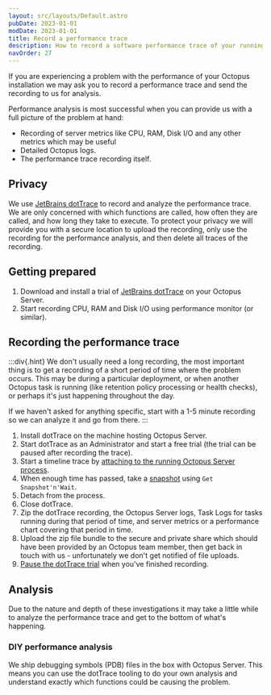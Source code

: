 ```yaml
---
layout: src/layouts/Default.astro
pubDate: 2023-01-01
modDate: 2023-01-01
title: Record a performance trace
description: How to record a software performance trace of your running Octopus Server so we can solve performance issues.
navOrder: 27
---
```


If you are experiencing a problem with the performance of your Octopus installation we may ask you to record a performance trace and send the recording to us for analysis.

Performance analysis is most successful when you can provide us with a full picture of the problem at hand:

- Recording of server metrics like CPU, RAM, Disk I/O and any other metrics which may be useful
- Detailed Octopus logs.
- The performance trace recording itself.

## Privacy

We use [JetBrains dotTrace](https://www.jetbrains.com/profiler/) to record and analyze the performance trace. We are only concerned with which functions are called, how often they are called, and how long they take to execute. To protect your privacy we will provide you with a secure location to upload the recording, only use the recording for the performance analysis, and then delete all traces of the recording.

## Getting prepared

1. Download and install a trial of [JetBrains dotTrace](https://www.jetbrains.com/profiler/) on your Octopus Server.
2. Start recording CPU, RAM and Disk I/O using performance monitor (or similar).

## Recording the performance trace

:::div{.hint}
We don't usually need a long recording, the most important thing is to get a recording of a short period of time where the problem occurs. This may be during a particular deployment, or when another Octopus task is running (like retention policy processing or health checks), or perhaps it's just happening throughout the day.

If we haven't asked for anything specific, start with a 1-5 minute recording so we can analyze it and go from there.
:::

1. Install dotTrace on the machine hosting Octopus Server.
2. Start dotTrace as an Administrator and start a free trial (the trial can be paused after recording the trace).
3. Start a timeline trace by [attaching to the running Octopus Server process](https://www.jetbrains.com/help/profiler/Profile_Running_Process.html).
4. When enough time has passed, take a [snapshot](https://www.jetbrains.com/help/profiler/Profiling_Guidelines__Launching_and_Controlling_the_Profiling_Process.html) using `Get Snapshot'n'Wait`.
5. Detach from the process.
6. Close dotTrace.
7. Zip the dotTrace recording, the Octopus Server logs, Task Logs for tasks running during that period of time, and server metrics or a performance chart covering that period in time.
8. Upload the zip file bundle to the secure and private share which should have been provided by an Octopus team member, then get back in touch with us - unfortunately we don't get notified of file uploads.
9. [Pause the dotTrace trial](https://www.jetbrains.com/help/profiler/Specifying_License_Information.html) when you've finished recording.

## Analysis

Due to the nature and depth of these investigations it may take a little while to analyze the performance trace and get to the bottom of what's happening.

### DIY performance analysis

We ship debugging symbols (PDB) files in the box with Octopus Server. This means you can use the dotTrace tooling to do your own analysis and understand exactly which functions could be causing the problem.
